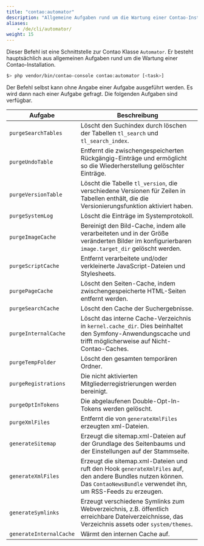 ```yaml
---
title: "contao:automator"
description: "Allgemeine Aufgaben rund um die Wartung einer Contao-Installation."
aliases:
    - /de/cli/automator/
weight: 15    
---
```



Dieser Befehl ist eine Schnittstelle zur Contao Klasse `Automator`. Er besteht hauptsächlich aus allgemeinen Aufgaben 
rund um die Wartung einer Contao-Installation.

```sh
$> php vendor/bin/contao-console contao:automator [<task>]
```

Der Befehl selbst kann ohne Angabe einer Aufgabe ausgeführt werden. Es wird dann nach einer Aufgabe gefragt. 
Die folgenden Aufgaben sind verfügbar.

| Aufgabe | Beschreibung |
| --- | --- |
| `purgeSearchTables`     | Löscht den Suchindex durch löschen der Tabellen `tl_search` und `tl_search_index`. |
| `purgeUndoTable`        | Entfernt die zwischengespeicherten Rückgängig-Einträge und ermöglicht so die Wiederherstellung gelöschter Einträge. |
| `purgeVersionTable`     | Löscht die Tabelle `tl_version`, die verschiedene Versionen für Zeilen in Tabellen enthält, die die Versionierungsfunktion aktiviert haben. |
| `purgeSystemLog`        | Löscht die Einträge im Systemprotokoll. |
| `purgeImageCache`       | Bereinigt den Bild-Cache, indem alle verarbeiteten und in der Größe veränderten Bilder im konfigurierbaren `image.target_dir` gelöscht werden. |
| `purgeScriptCache`      | Entfernt verarbeitete und/oder verkleinerte JavaScript-Dateien und Stylesheets. |
| `purgePageCache`        | Löscht den Seiten-Cache, indem zwischengespeicherte HTML-Seiten entfernt werden. |
| `purgeSearchCache`      | Löscht den Cache der Suchergebnisse. |
| `purgeInternalCache`    | Löscht das interne Cache-Verzeichnis in `kernel.cache_dir`. Dies beinhaltet den Symfony-Anwendungscache und trifft möglicherweise auf Nicht-Contao-Caches. |
| `purgeTempFolder`       | Löscht den gesamten temporären Ordner. |
| `purgeRegistrations`    | Die nicht aktivierten Mitgliederregistrierungen werden bereinigt. |
| `purgeOptInTokens`      | Die abgelaufenen Double-Opt-In-Tokens werden gelöscht. |
| `purgeXmlFiles`         | Entfernt die von `generateXmlFiles` erzeugten xml-Dateien. |
| `generateSitemap`       | Erzeugt die sitemap.xml-Dateien auf der Grundlage des Seitenbaums und der Einstellungen auf der Stammseite. |
| `generateXmlFiles`      | Erzeugt die sitemap.xml-Dateien und ruft den Hook `generateXmlFiles` auf, den andere Bundles nutzen können. Das `ContaoNewsBundle` verwendet ihn, um RSS-Feeds zu erzeugen. |
| `generateSymlinks`      | Erzeugt verschiedene Symlinks zum Webverzeichnis, z.B. öffentlich erreichbare Dateiverzeichnisse, das Verzeichnis assets oder `system/themes`. |
| `generateInternalCache` | Wärmt den internen Cache auf. |